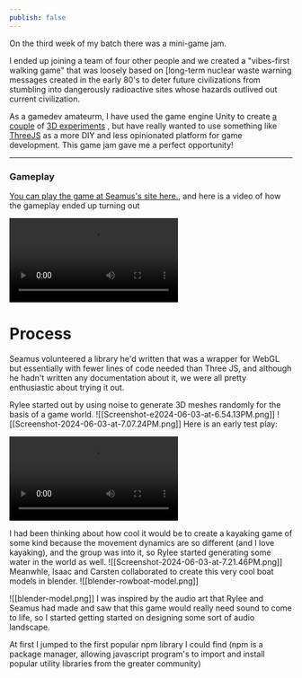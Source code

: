 ```yaml
---
publish: false
---
```

On the third week of my batch there was a mini-game jam.

I ended up joining a team of four other people and we created a "vibes-first walking game" that was loosely based on [long-term nuclear waste warning messages created in the early 80's to deter future civilizations from stumbling into dangerously radioactive sites whose hazards outlived out current civilization.

As a gamedev amateurm, I have used the game engine Unity to create [a couple](https://bidenbox.firebaseapp.com/) of [3D experiments](https://simmer.io/@Kua/grassworldv1) , but have really wanted to use something like [ThreeJS](https://threejs.org/) as a more DIY and less opinionated platform for game development. This game jam gave me a perfect opportunity!

---
### Gameplay
[You can play the game at Seamus's site here.](https://sedson.itch.io/form-of-danger
), and here is a video of how the gameplay ended up turning out


<div class="video-container"> <video controls> <source src="https://thornberry-garden.s3.us-east-2.amazonaws.com/danger_gameplay.mp4" type="video/mp4"> Your browser does not support the video tag. </video> </div>

# Process
Seamus volunteered a library he'd written that was a wrapper for WebGL but essentially with fewer lines of code needed than Three JS, and although he hadn't written any documentation about it, we were all pretty enthusiastic about trying it out.

Rylee started out by using noise to generate 3D meshes randomly for the basis of a game world.
![[Screenshot-e2024-06-03-at-6.54.13PM.png]]
![[Screenshot-2024-06-03-at-7.07.24PM.png]]
Here is an early test play:
<div class="video-container"> <video controls> <source src="https://thornberry-garden.s3.us-east-2.amazonaws.com/danger_russ.MOV" type="video/mp4"> Your browser does not support the video tag. </video> </div>

I had been thinking about how cool it would be to create a kayaking game of some kind because the movement dynamics are so different (and I love kayaking), and the group was into it, so Rylee started generating some water in the world as well.
![[Screenshot-2024-06-03-at-7.21.46PM.png]]
Meanwhle, Isaac and Carsten collaborated to create this very cool boat models in blender.
![[blender-rowboat-model.png]]

![[blender-model.png]]
I was inspired by the audio art that Rylee and Seamus had made and saw that this game would really need sound to come to life, so I started getting started on designing some sort of audio landscape.

At first I jumped to the first popular npm library I could find (npm is a package manager, allowing javascript program's to import and install popular utility libraries from the greater community)